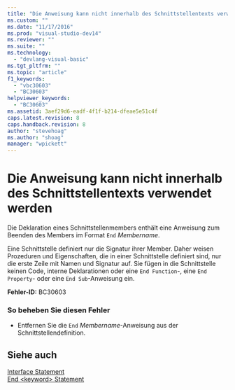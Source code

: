 ```yaml
---
title: "Die Anweisung kann nicht innerhalb des Schnittstellentexts verwendet werden | Microsoft Docs"
ms.custom: ""
ms.date: "11/17/2016"
ms.prod: "visual-studio-dev14"
ms.reviewer: ""
ms.suite: ""
ms.technology: 
  - "devlang-visual-basic"
ms.tgt_pltfrm: ""
ms.topic: "article"
f1_keywords: 
  - "vbc30603"
  - "BC30603"
helpviewer_keywords: 
  - "BC30603"
ms.assetid: 3aef29d6-eadf-4f1f-b214-dfeae5e51c4f
caps.latest.revision: 8
caps.handback.revision: 8
author: "stevehoag"
ms.author: "shoag"
manager: "wpickett"
---
```

# Die Anweisung kann nicht innerhalb des Schnittstellentexts verwendet werden
Die Deklaration eines Schnittstellenmembers enthält eine Anweisung zum Beenden des Members im Format `End` *Membername*.  
  
 Eine Schnittstelle definiert nur die Signatur ihrer Member. Daher weisen Prozeduren und Eigenschaften, die in einer Schnittstelle definiert sind, nur die erste Zeile mit Namen und Signatur auf. Sie fügen in die Schnittstelle keinen Code, interne Deklarationen oder eine `End Function`\-, eine `End Property`\- oder eine `End Sub`\-Anweisung ein.  
  
 **Fehler\-ID:** BC30603  
  
### So beheben Sie diesen Fehler  
  
-   Entfernen Sie die `End` *Membername*\-Anweisung aus der Schnittstellendefinition.  
  
## Siehe auch  
 [Interface Statement](../../visual-basic/language-reference/statements/interface-statement.md)   
 [End \<keyword\> Statement](../../visual-basic/language-reference/statements/end-keyword-statement.md)